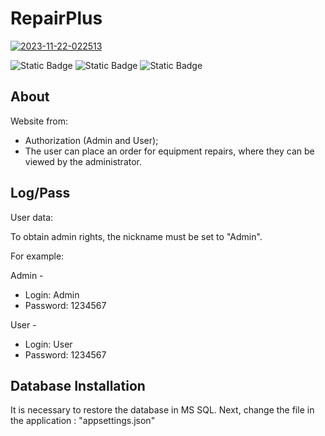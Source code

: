 # RepairPlus

<a href="https://ibb.co/jGByV54"><img src="https://i.ibb.co/vmg3sBz/2023-11-22-022513.png" alt="2023-11-22-022513" border="0"></a>


![Static Badge](https://img.shields.io/badge/Framework-ASP.NET_6.0-purple?logo=dotnet) ![Static Badge](https://img.shields.io/badge/Language-C%23-purple?logo=csharp) ![Static Badge](https://img.shields.io/badge/DataBase-MSSQL-purple?logo=microsoftsqlserver)

## About

Website from:
* Authorization (Admin and User);
* The user can place an order for equipment repairs, where they can be viewed by the administrator.

## Log/Pass

User data:

To obtain admin rights, the nickname must be set to "Admin".

For example:

Admin -
* Login: Admin
* Password: 1234567

User -
* Login: User
* Password: 1234567

## Database Installation

It is necessary to restore the database in MS SQL. Next, change the file in the application : "appsettings.json"

